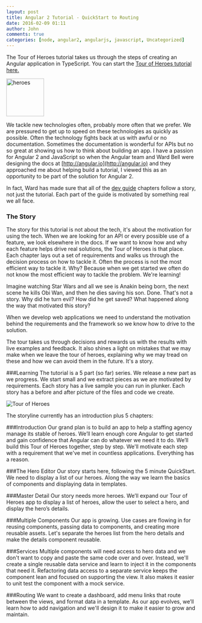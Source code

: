 ```yaml
---
layout: post
title: Angular 2 Tutorial - QuickStart to Routing
date: 2016-02-09 01:11
author: John
comments: true
categories: [node, angular2, angularjs, javascript, Uncategorized]
---
```

The Tour of Heroes tutorial takes us through the steps of creating an Angular application in TypeScript. You can start the [Tour of Heroes tutorial here.](http://jpapa.me/a2tutorial)
<style>img[alt=heroes] { height=100px; width:100px}</style>
![heroes](https://s3-us-west-2.amazonaws.com/johnpapa-blog-images/heroes.png )

We tackle new technologies often, probably more often that we prefer. We are pressured to get up to speed on these technologies as quickly as possible. Often the technology fights back at us with awful or no documentation. Sometimes the documentation is wonderful for APIs but no so great at showing us how to think about building an app. I have a passion for Angular 2 and JavaScript so when the Angular team and Ward Bell were designing the docs at [http://angular.io](http://angular.io) and they approached me about helping build a tutorial, I viewed this as an opportunity to be part of the solution for Angular 2.

In fact, Ward has made sure that all of the [dev guide](https://angular.io/docs/ts/latest/guide/) chapters follow a story, not just the tutorial. Each part of the guide is motivated by something real we all face.

### The Story
The story for this tutorial is not about the tech, it's about the motivation for using the tech. When we are looking for an API or every possible use of a feature, we look elsewhere in the docs. If we want to know how and why each feature helps drive real solutions, the Tour of Heroes is that place. Each chapter lays out a set of requirements and walks us through the decision process on how to tackle it. Often the process is not the most efficient way to tackle it. Why? Because when we get started we often do not know the most efficient way to tackle the problem. We're learning!

Imagine watching Star Wars and all we see is Anakin being born, the next scene he kills Obi Wan, and then he dies saving his son. Done. That's not a story. Why did he turn evil? How did he get saved? What happened along the way that motivated this story?

When we develop web applications we need to understand the motivation behind the requirements and the framework so we know how to drive to the solution.

The tour takes us through decisions and rewards us with the results with live examples and feedback. It also shines a light on mistakes that we may make when we leave the tour of heroes, explaining why we may tread on these and how we can avoid them in the future. It's a story.

###Learning
The tutorial is a 5 part (so far) series. We release a new part as we progress. We start small and we extract pieces as we are motivated by requirements. Each story has a live sample you can run in plunker. Each story has a before and after picture of the files and code we create.

![Tour of Heroes](https://angular.io/resources/images/devguide/toh/nav-diagram.png)

The storyline currently has an introduction plus 5 chapters:

###Introduction
Our grand plan is to build an app to help a staffing agency manage its stable of heroes. We’ll learn enough core Angular to get started and gain confidence that Angular can do whatever we need it to do. We’ll build this Tour of Heroes together, step by step. We'll motivate each step with a requirement that we've met in countless applications. Everything has a reason.

###The Hero Editor
Our story starts here, following the 5 minute QuickStart. We need to display a list of our heroes. Along the way we learn the basics of components and displaying data in templates.

###Master Detail
Our story needs more heroes. We’ll expand our Tour of Heroes app to display a list of heroes, allow the user to select a hero, and display the hero’s details.

###Multiple Components
Our app is growing. Use cases are flowing in for reusing components, passing data to components, and creating more reusable assets. Let's separate the heroes list from the hero details and make the details component reusable.

###Services
Multiple components will need access to hero data and we don't want to copy and paste the same code over and over. Instead, we'll create a single reusable data service and learn to inject it in the components that need it. Refactoring data access to a separate service keeps the component lean and focused on supporting the view. It also makes it easier to unit test the component with a mock service.

###Routing
We want to create a dashboard, add menu links that route between the views, and format data in a template. As our app evolves, we’ll learn how to add navigation and we'll design it to make it easier to grow and maintain.
